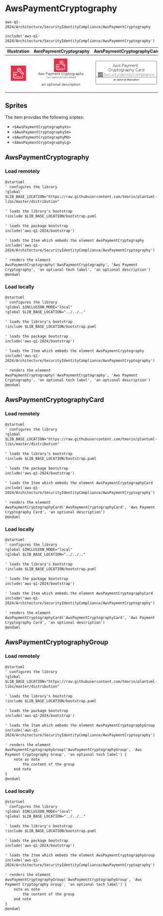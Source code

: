 # AwsPaymentCryptography


```text
aws-q1-2024/Architecture/SecurityIdentityCompliance/AwsPaymentCryptography
```

```text
include('aws-q1-2024/Architecture/SecurityIdentityCompliance/AwsPaymentCryptography')
```



| Illustration | AwsPaymentCryptography | AwsPaymentCryptographyCard | AwsPaymentCryptographyGroup |
| :---: | :---: | :---: | :---: |
| ![illustration for Illustration](../../../aws-q1-2024/Architecture/SecurityIdentityCompliance/AwsPaymentCryptography.png) | ![illustration for AwsPaymentCryptography](../../../aws-q1-2024/Architecture/SecurityIdentityCompliance/AwsPaymentCryptography.Local.png) | ![illustration for AwsPaymentCryptographyCard](../../../aws-q1-2024/Architecture/SecurityIdentityCompliance/AwsPaymentCryptographyCard.Local.png) | ![illustration for AwsPaymentCryptographyGroup](../../../aws-q1-2024/Architecture/SecurityIdentityCompliance/AwsPaymentCryptographyGroup.Local.png) |



## Sprites
The item provides the following sriptes:

- `<$AwsPaymentCryptographyXs>`
- `<$AwsPaymentCryptographySm>`
- `<$AwsPaymentCryptographyMd>`
- `<$AwsPaymentCryptographyLg>`





## AwsPaymentCryptography

### Load remotely
```plantuml
@startuml
' configures the library
!global $LIB_BASE_LOCATION="https://raw.githubusercontent.com/tmorin/plantuml-libs/master/distribution"

' loads the library's bootstrap
!include $LIB_BASE_LOCATION/bootstrap.puml

' loads the package bootstrap
include('aws-q1-2024/bootstrap')

' loads the Item which embeds the element AwsPaymentCryptography
include('aws-q1-2024/Architecture/SecurityIdentityCompliance/AwsPaymentCryptography')

' renders the element
AwsPaymentCryptography('AwsPaymentCryptography', 'Aws Payment Cryptography', 'an optional tech label', 'an optional description')
@enduml
```

### Load locally
```plantuml
@startuml
' configures the library
!global $INCLUSION_MODE="local"
!global $LIB_BASE_LOCATION="../../.."

' loads the library's bootstrap
!include $LIB_BASE_LOCATION/bootstrap.puml

' loads the package bootstrap
include('aws-q1-2024/bootstrap')

' loads the Item which embeds the element AwsPaymentCryptography
include('aws-q1-2024/Architecture/SecurityIdentityCompliance/AwsPaymentCryptography')

' renders the element
AwsPaymentCryptography('AwsPaymentCryptography', 'Aws Payment Cryptography', 'an optional tech label', 'an optional description')
@enduml
```

## AwsPaymentCryptographyCard

### Load remotely
```plantuml
@startuml
' configures the library
!global $LIB_BASE_LOCATION="https://raw.githubusercontent.com/tmorin/plantuml-libs/master/distribution"

' loads the library's bootstrap
!include $LIB_BASE_LOCATION/bootstrap.puml

' loads the package bootstrap
include('aws-q1-2024/bootstrap')

' loads the Item which embeds the element AwsPaymentCryptographyCard
include('aws-q1-2024/Architecture/SecurityIdentityCompliance/AwsPaymentCryptography')

' renders the element
AwsPaymentCryptographyCard('AwsPaymentCryptographyCard', 'Aws Payment Cryptography Card', 'an optional description')
@enduml
```

### Load locally
```plantuml
@startuml
' configures the library
!global $INCLUSION_MODE="local"
!global $LIB_BASE_LOCATION="../../.."

' loads the library's bootstrap
!include $LIB_BASE_LOCATION/bootstrap.puml

' loads the package bootstrap
include('aws-q1-2024/bootstrap')

' loads the Item which embeds the element AwsPaymentCryptographyCard
include('aws-q1-2024/Architecture/SecurityIdentityCompliance/AwsPaymentCryptography')

' renders the element
AwsPaymentCryptographyCard('AwsPaymentCryptographyCard', 'Aws Payment Cryptography Card', 'an optional description')
@enduml
```

## AwsPaymentCryptographyGroup

### Load remotely
```plantuml
@startuml
' configures the library
!global $LIB_BASE_LOCATION="https://raw.githubusercontent.com/tmorin/plantuml-libs/master/distribution"

' loads the library's bootstrap
!include $LIB_BASE_LOCATION/bootstrap.puml

' loads the package bootstrap
include('aws-q1-2024/bootstrap')

' loads the Item which embeds the element AwsPaymentCryptographyGroup
include('aws-q1-2024/Architecture/SecurityIdentityCompliance/AwsPaymentCryptography')

' renders the element
AwsPaymentCryptographyGroup('AwsPaymentCryptographyGroup', 'Aws Payment Cryptography Group', 'an optional tech label') {
    note as note
        the content of the group
    end note
}
@enduml
```

### Load locally
```plantuml
@startuml
' configures the library
!global $INCLUSION_MODE="local"
!global $LIB_BASE_LOCATION="../../.."

' loads the library's bootstrap
!include $LIB_BASE_LOCATION/bootstrap.puml

' loads the package bootstrap
include('aws-q1-2024/bootstrap')

' loads the Item which embeds the element AwsPaymentCryptographyGroup
include('aws-q1-2024/Architecture/SecurityIdentityCompliance/AwsPaymentCryptography')

' renders the element
AwsPaymentCryptographyGroup('AwsPaymentCryptographyGroup', 'Aws Payment Cryptography Group', 'an optional tech label') {
    note as note
        the content of the group
    end note
}
@enduml
```

